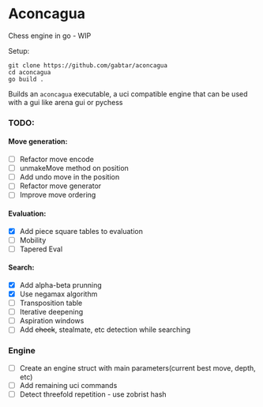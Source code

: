 # Aconcagua

Chess engine in go - WIP

Setup:
```
git clone https://github.com/gabtar/aconcagua
cd aconcagua
go build .
```

Builds an `aconcagua` executable, a uci compatible engine that can be used with a gui like arena gui or pychess 


### TODO:

#### Move generation:
- [ ] Refactor move encode
- [ ] unmakeMove method on position
- [ ] Add undo move in the position
- [ ] Refactor move generator
- [ ] Improve move ordering

#### Evaluation:
- [x] Add piece square tables to evaluation
- [ ] Mobility
- [ ] Tapered Eval

#### Search:
- [x] Add alpha-beta prunning
- [x] Use negamax algorithm
- [ ] Transposition table
- [ ] Iterative deepening
- [ ] Aspiration windows
- [ ] Add ~~check~~, stealmate, etc detection while searching

### Engine
- [ ] Create an engine struct with main parameters(current best move, depth, etc)
- [ ] Add remaining uci commands
- [ ] Detect threefold repetition - use zobrist hash
